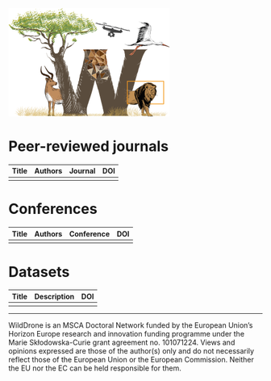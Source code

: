 [![WildDrone logo](WildDrone_Detailed_logo.png)](https://wilddrone.eu)

# Peer-reviewed journals

| Title         | Authors       | Journal       |DOI            |
| ------------- | ------------- | ------------- | ------------- |
|               |               |               |               |

# Conferences

| Title         | Authors       | Conference    | DOI           |
| ------------- | ------------- | ------------- | ------------- |
|               |               |               |               |

# Datasets

| Title         | Description   | DOI           |
| ------------- | ------------- | ------------- |
|               |               |               |


---

WildDrone is an MSCA Doctoral Network funded by the European Union’s Horizon Europe research and innovation funding programme under the Marie Skłodowska-Curie grant agreement no. 101071224. Views and opinions expressed are those of the author(s) only and do not necessarily reflect those of the European Union or the European Commission. Neither the EU nor the EC can be held responsible for them.
